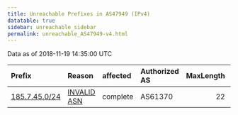 ```yaml
---
title: Unreachable Prefixes in AS47949 (IPv4)
datatable: true
sidebar: unreachable_sidebar
permalink: unreachable_AS47949-v4.html
---
```


Data as of 2018-11-19 14:35:00 UTC


<div class="datatable-begin"></div>

| Prefix                                               | Reason                                                                                               | affected   | Authorized AS   |   MaxLength | Anchor                                         |   unreachable /24s |
|:-----------------------------------------------------|:-----------------------------------------------------------------------------------------------------|:-----------|:----------------|------------:|:-----------------------------------------------|-------------------:|
| [185.7.45.0/24](https://stat.ripe.net/185.7.45.0/24) | [INVALID ASN](https://rpki-validator.ripe.net/announcement-preview?asn=AS47949&prefix=185.7.45.0/24) | complete   | AS61370         |          22 | [RIPE](unreachable_RIPE_NCC_RPKI_Root-v4.html) |                  1 |

<div class="datatable-end"></div>